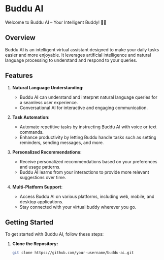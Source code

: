 # Buddu AI

Welcome to Buddu AI – Your Intelligent Buddy! 🤖👋

## Overview

Buddu AI is an intelligent virtual assistant designed to make your daily tasks easier and more enjoyable. It leverages artificial intelligence and natural language processing to understand and respond to your queries.

## Features

1. **Natural Language Understanding:**
   - Buddu AI can understand and interpret natural language queries for a seamless user experience.
   - Conversational AI for interactive and engaging communication.

2. **Task Automation:**
   - Automate repetitive tasks by instructing Buddu AI with voice or text commands.
   - Enhance productivity by letting Buddu handle tasks such as setting reminders, sending messages, and more.

3. **Personalized Recommendations:**
   - Receive personalized recommendations based on your preferences and usage patterns.
   - Buddu AI learns from your interactions to provide more relevant suggestions over time.

4. **Multi-Platform Support:**
   - Access Buddu AI on various platforms, including web, mobile, and desktop applications.
   - Stay connected with your virtual buddy wherever you go.

## Getting Started

To get started with Buddu AI, follow these steps:

1. **Clone the Repository:**
   ```bash
   git clone https://github.com/your-username/buddu-ai.git
